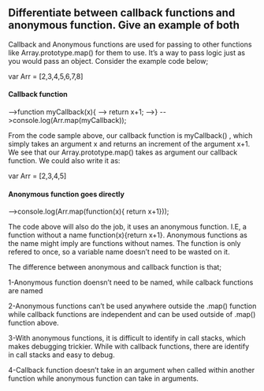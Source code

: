 <h2> Differentiate between callback functions and anonymous function. Give an example of both</h2>


Callback and Anonymous functions are used for passing to other functions like Array.prototype.map() 
for them to use. It’s a way to pass logic just as you would pass an object. Consider the example code below;

var Arr = [2,3,4,5,6,7,8]
<h4>Callback function</h4>
-->function myCallback(x){
--> return x+1;
-->}
-->console.log(Arr.map(myCallback));

From the code sample above, our callback function is myCallback() , 
which simply takes an argument x and returns an increment of the argument x+1. We see that our Array.prototype.map() takes as argument our callback function.
We could also write it as:

var Arr = [2,3,4,5]

<h4>Anonymous function goes directly</h4> 
-->console.log(Arr.map(function(x){ return x+1}));

The code above will also do the job, it uses an anonymous function. I.E, a 
function without a name function(x){return x+1}. Anonymous functions as the name might imply are 
functions without names. The function is only refered to once, so a variable name doesn’t need to be wasted on it.

The difference between anonymous and callback function is that;

1-Anonymous function doensn’t need to be named, while calback functions are named

2-Anonymous functions can’t be used anywhere outside the .map() function while callback functions are
 independent and can be used outside of .map() function above.

3-With anonymous functions, it is difficult to identify in call stacks, which makes debugging trickier.
 While with callback functions, there are identify in call stacks and easy to debug.

4-Callback function doesn’t take in an argument when called within another function while anonymous function can take in arguments.
